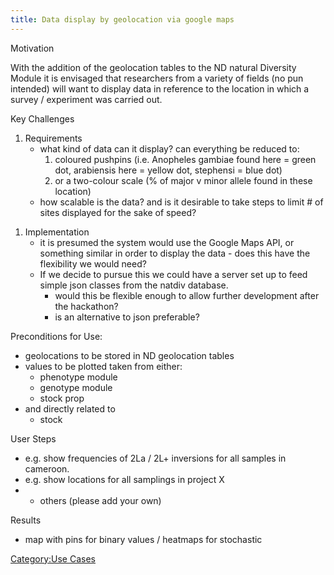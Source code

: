 ```yaml
---
title: Data display by geolocation via google maps
---
```


Motivation  

With the addition of the geolocation tables to the ND natural Diversity
Module it is envisaged that researchers from a variety of fields (no pun
intended) will want to display data in reference to the location in
which a survey / experiment was carried out.

Key Challenges  

1.  Requirements
    -   what kind of data can it display? can everything be reduced to:
        1.  coloured pushpins (i.e. Anopheles gambiae found here = green
            dot, arabiensis here = yellow dot, stephensi = blue dot)
        2.  or a two-colour scale (% of major v minor allele found in
            these location)
    -   how scalable is the data? and is it desirable to take steps to
        limit \# of sites displayed for the sake of speed?

<!-- -->

1.  Implementation
    -   it is presumed the system would use the Google Maps API, or
        something similar in order to display the data - does this have
        the flexibility we would need?
    -   If we decide to pursue this we could have a server set up to
        feed simple json classes from the natdiv database.
        -   would this be flexible enough to allow further development
            after the hackathon?
        -   is an alternative to json preferable?

Preconditions for Use:  

-   geolocations to be stored in ND geolocation tables
-   values to be plotted taken from either:
    -   phenotype module
    -   genotype module
    -   stock prop
-   and directly related to
    -   stock

User Steps  

-   e.g. show frequencies of 2La / 2L+ inversions for all samples
    in cameroon.
-   e.g. show locations for all samplings in project X
-   + others (please add your own)

Results  

-   map with pins for binary values / heatmaps for stochastic

[Category:Use Cases](Category:Use_Cases "wikilink")
